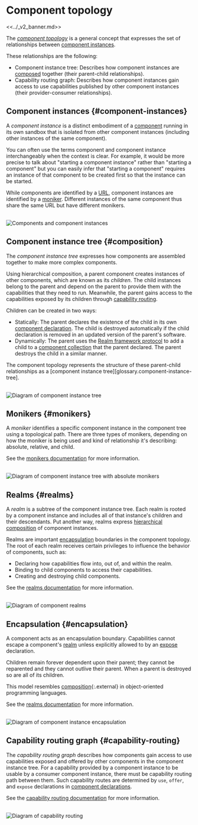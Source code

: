 # Component topology

<<../_v2_banner.md>>

The _[component topology][glossary.component topology]_ is a general concept
that expresses the set of relationships between
[component instances](#component-instances).

These relationships are the following:

-   Component instance tree: Describes how component instances are
    [composed](#composition) together (their parent-child relationships).
-   Capability routing graph: Describes how component instances gain access to
    use capabilities published by other component instances (their
    provider-consumer relationships).

## Component instances {#component-instances}

A _component instance_ is a distinct embodiment of a
[component][glossary.component] running in its own sandbox that is isolated from
other component instances (including other instances of the same component).

You can often use the terms component and component instance interchangeably
when the context is clear. For example, it would be more precise to talk about
"starting a component instance" rather than "starting a component" but you can
easily infer that "starting a component" requires an instance of that component
to be created first so that the instance can be started.

While components are identified by a [URL][doc-component-urls], component
instances are identified by a [moniker](#monikers). Different instances of the
same component thus share the same URL but have different monikers.

<br>![Components and component instances](images/topology_instances.png)<br>

## Component instance tree {#composition}

The _component instance tree_ expresses how components are assembled together to
make more complex components.

Using hierarchical composition, a parent component creates instances of other
components, which are known as its _children_. The child instances belong to the
parent and depend on the parent to provide them with the capabilities that they
need to run. Meanwhile, the parent gains access to the capabilities exposed by
its children through [capability routing](#capability-routing).

Children can be created in two ways:

-   Statically: The parent declares the existence of the child in its own
    [component declaration][doc-component-declaration]. The child is destroyed
    automatically if the child declaration is removed in an updated version of
    the parent's software.
-   Dynamically: The parent uses the
    [Realm framework protocol][doc-realm-framework-protocol] to add a child to a
    [component collection][doc-collections] that the parent declared. The parent
    destroys the child in a similar manner.

The component topology represents the structure of these parent-child
relationships as a [component instance tree][glossary.component-instance-tree].

<br>![Diagram of component instance tree](images/topology_instance_tree.png)<br>

## Monikers {#monikers}

A _moniker_ identifies a specific component instance in the component tree using
a topological path. There are three types of monikers, depending on how the
moniker is being used and kind of relationship it's describing: absolute,
relative, and child.

See the [monikers documentation][doc-monikers] for more information.

<br>![Diagram of component instance tree with absolute monikers](images/topology_monikers.png)<br>

## Realms {#realms}

A _realm_ is a subtree of the component instance tree. Each realm is rooted by a
component instance and includes all of that instance's children and their
descendants. Put another way, realms express
[hierarchical composition](#composition) of component instances.

Realms are important [encapsulation](#encapsulation) boundaries in the component
topology. The root of each realm receives certain privileges to influence the
behavior of components, such as:

-   Declaring how capabilities flow into, out of, and within the realm.
-   Binding to child components to access their capabilities.
-   Creating and destroying child components.

See the [realms documentation][doc-realms] for more information.

<br>![Diagram of component realms](images/topology_realms.png)<br>

## Encapsulation {#encapsulation}

A component acts as an encapsulation boundary. Capabilities cannot escape a
component's [realm](#realms) unless explicitly allowed to by an
[expose][doc-expose] declaration.

Children remain forever dependent upon their parent; they cannot be reparented
and they cannot outlive their parent. When a parent is destroyed so are all of
its children.

This model resembles [composition][wiki-object-composition]{:.external} in
object-oriented programming languages.

See the [realms documentation][doc-realms] for more information.

<br>![Diagram of component instance encapsulation](images/topology_encapsulation.png)<br>

## Capability routing graph {#capability-routing}

The _capability routing graph_ describes how components gain access to use
capabilities exposed and offered by other components in the component instance
tree. For a capability provided by a component instance to be usable by a
consumer component instance, there must be capability routing path between them.
Such capability routes are determined by `use`, `offer`, and `expose`
declarations in [component declarations][doc-component-declaration].

See the [capability routing documentation][doc-capability-routing] for more
information.

<br>![Diagram of capability routing](images/topology_capability_routing.png)<br>

[glossary.component]: /docs/glossary/README.md#component
[glossary.component instance tree]: /docs/glossary/README.md#component-instance-tree
[glossary.component topology]: /docs/glossary#component-topology
[doc-collections]: /docs/concepts/components/v2/realms.md#collections
[doc-environments]: /docs/concepts/components/v2/environments.md
[doc-expose]: https://fuchsia.dev/reference/cml#expose
[doc-realms]: /docs/concepts/components/v2/realms.md
[doc-realm-framework-protocol]: /docs/concepts/components/v2/realms.md#realm-framework-protocol
[doc-monikers]: /docs/concepts/components/v2/monikers.md
[doc-component-urls]: /docs/concepts/components/component_urls.md
[doc-capability-routing]: /docs/concepts/components/v2/capabilities/README.md#routing
[doc-component-declaration]: /docs/concepts/components/v2/component_manifests.md#component-declaration
[wiki-least-privilege]: https://en.wikipedia.org/wiki/Principle_of_least_privilege
[wiki-object-composition]: https://en.wikipedia.org/wiki/Object_composition
